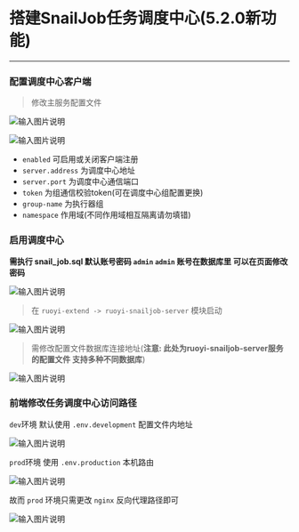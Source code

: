 # 搭建SnailJob任务调度中心(5.2.0新功能)
- - -

### 配置调度中心客户端
> 修改主服务配置文件
>

![输入图片说明](https://foruda.gitee.com/images/1687656939847353725/951c1af7_1766278.png "屏幕截图")

![输入图片说明](https://foruda.gitee.com/images/1716174758437043952/de28db71_1766278.png "屏幕截图")

* `enabled` 可启用或关闭客户端注册
* `server.address` 为调度中心地址
* `server.port` 为调度中心通信端口
* `token` 为组通信校验token(可在调度中心组配置更换)
* `group-name` 为执行器组
* `namespace` 作用域(不同作用域相互隔离请勿填错)

### 启用调度中心
**需执行 snail_job.sql 默认账号密码 `admin` `admin` 账号在数据库里 可以在页面修改密码**
<br>

![输入图片说明](https://foruda.gitee.com/images/1714355875395308961/adc21668_1766278.png "屏幕截图")

> 在 `ruoyi-extend -> ruoyi-snailjob-server` 模块启动
>
![输入图片说明](https://foruda.gitee.com/images/1716174842485474283/78cec86d_1766278.png "屏幕截图")

> 需修改配置文件数据库连接地址(**注意: 此处为ruoyi-snailjob-server服务的配置文件 支持多种不同数据库**)
>
![输入图片说明](https://foruda.gitee.com/images/1714356048711590477/13289085_1766278.png "屏幕截图")

### 前端修改任务调度中心访问路径
`dev`环境 默认使用 `.env.development` 配置文件内地址

![输入图片说明](https://foruda.gitee.com/images/1716174933143893408/58d47bbc_1766278.png "屏幕截图")

`prod`环境 使用 `.env.production` 本机路由

![输入图片说明](https://foruda.gitee.com/images/1716174973454805690/0d6f20fb_1766278.png "屏幕截图")

故而 `prod` 环境只需更改 `nginx` 反向代理路径即可

![输入图片说明](https://foruda.gitee.com/images/1716174998979181179/2f9e4e4a_1766278.png "屏幕截图")